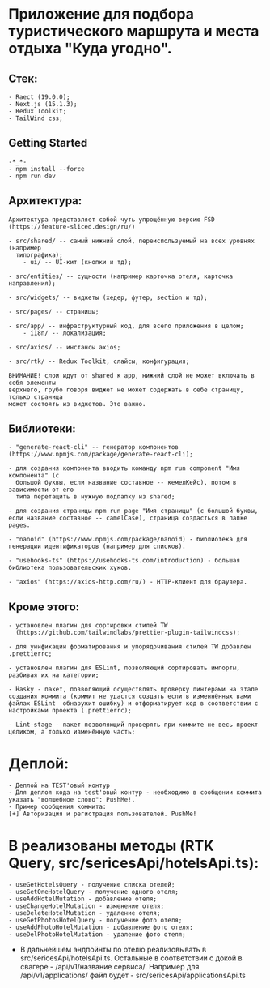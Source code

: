 # Приложение для подбора туристического маршрута и места отдыха "Куда угодно".

## Стек:

    - Raect (19.0.0);
    - Next.js (15.1.3);
    - Redux Toolkit;
    - TailWind css;

## Getting Started
    -*_*-
    - npm install --force
    - npm run dev

## Архитектура:

    Архитектура представляет собой чуть упрощённую версию FSD (https://feature-sliced.design/ru/)

    - src/shared/ -- самый нижний слой, переиспользуемый на всех уровнях (например
      типографика);
        - ui/ -- UI-кит (кнопки и тд);

    - src/entities/ -- сущности (например карточка отеля, карточка направления);

    - src/widgets/ -- виджеты (хедер, футер, section и тд);

    - src/pages/ -- страницы;

    - src/app/ -- инфраструктурный код, для всего приложения в целом;
        - i18n/ -- локализация;

    - src/axios/ -- инстансы axios;

    - src/rtk/ -- Redux Toolkit, слайсы, конфигурация;

    ВНИМАНИЕ! слои идут от shared к app, нижний слой не может включать в себя элементы
    верхнего, грубо говоря виджет не может содержать в себе страницу, только страница
    может состоять из виджетов. Это важно.

## Библиотеки:

    - "generate-react-cli" -- генератор компонентов (https://www.npmjs.com/package/generate-react-cli);

    - для создания компонента вводить команду npm run component "Имя компонента" (с
      большой буквы, если название составное -- кемелКейс), потом в зависимости от его
      типа перетащить в нужную подпапку из shared;

    - для создания страницы npm run page "Имя страницы" (с большой буквы, если название составное -- camelCase), страница создасться в папке pages.

    - "nanoid" (https://www.npmjs.com/package/nanoid) - библиотека для генерации идентификаторов (например для списков).

    - "usehooks-ts" (https://usehooks-ts.com/introduction) - большая библиотека пользовательских хуков.

    - "axios" (https://axios-http.com/ru/) - HTTP-клиент для браузера.

## Кроме этого:

    - установлен плагин для сортировки стилей TW
      (https://github.com/tailwindlabs/prettier-plugin-tailwindcss);

    - для унификации форматирования и упорядочивания стилей TW добавлен .prettierrc;

    - установлен плагин для ESLint, позволяющий сортировать импорты, разбивая их на категории;

    - Hasky - пакет, позволяющий осуществлять проверку линтерами на этапе создания коммита (коммит не удастся создать если в изменнённых вами файлах ESLint  обнаружит ошибку) и отформатирует код в соответствии с настройками проекта (.prettierrc);

    - Lint-stage - пакет позволяющий проверять при коммите не весь проект целиком, а только изменённую часть;

# Деплой:

    - Деплой на TEST'овый контур
    - Для деплоя кода на test'овый контур - необходимо в сообщении коммита указать "волшебное слово": PushMe!.
    - Пример сообщения коммита:
    [+] Авторизация и регистрация пользователей. PushMe!

# В реализованы методы (RTK Query, src/sericesApi/hotelsApi.ts):

    - useGetHotelsQuery - получение списка отелей;
    - useGetOneHotelQuery - получение одного отеля;
    - useAddHotelMutation - добавление отеля;
    - useChangeHotelMutation - изменение отеля;
    - useDeleteHotelMutation - удаление отеля;
    - useGetPhotosHotelQuery - получение фото отеля;
    - useAddPhotoHotelMutation - добавление фото отеля;
    - useDelPhotoHotelMutation - удаление фото отеля;

- В дальнейшем эндпойнты по отелю реализовывать в src/sericesApi/hotelsApi.ts.
  Остальные в соответствии с докой в свагере - /api/v1/название сервиса/. Например
  для /api/v1/applications/ файл будет - src/sericesApi/applicationsApi.ts
